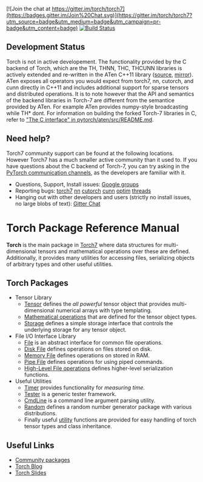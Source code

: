 [![Join the chat at https://gitter.im/torch/torch7](https://badges.gitter.im/Join%20Chat.svg)](https://gitter.im/torch/torch7?utm_source=badge&utm_medium=badge&utm_campaign=pr-badge&utm_content=badge)
[![Build Status](https://travis-ci.org/torch/torch7.svg)](https://travis-ci.org/torch/torch7)

## Development Status

Torch is not in active developement. The functionality provided by the C backend of Torch, which are the TH, THNN, THC, THCUNN libraries is actively extended and re-written in the ATen C++11 library ([source](https://github.com/pytorch/pytorch/tree/master/aten), [mirror](https://github.com/zdevito/ATen/)).
ATen exposes all operators you would expect from torch7, nn, cutorch, and cunn directly in C++11 and includes additional support for sparse tensors and distributed operations. It is to note however that the API and semantics of the backend libraries in Torch-7 are different from the semantice provided by ATen. For example ATen provides numpy-style broadcasting while TH* dont. For information on building the forked Torch-7 libraries in C, refer to ["The C interface" in pytorch/aten/src/README.md](https://github.com/pytorch/pytorch/tree/master/aten/src#the-c-interface).


## Need help? ##

Torch7 community support can be found at the following locations. However Torch7 has a much smaller active community than it used to. If you have questions about the C backend of Torch-7, you can try asking in the [PyTorch communication channels](https://github.com/pytorch/pytorch/#communication), as the developers are familiar with it.
* Questions, Support, Install issues: [Google groups](https://groups.google.com/forum/#!forum/torch7)
* Reporting bugs: [torch7](https://github.com/torch/torch7/issues) [nn](https://github.com/torch/nn/issues) [cutorch](https://github.com/torch/cutorch/issues) [cunn](https://github.com/torch/cutorch/issues) [optim](https://github.com/torch/optim/issues) [threads](https://github.com/torch/threads/issues)
* Hanging out with other developers and users (strictly no install issues, no large blobs of text): [Gitter Chat](https://gitter.im/torch/torch7)

<a name="torch.reference.dok"></a>
# Torch Package Reference Manual #

__Torch__ is the main package in [Torch7](http://torch.ch) where data
structures for multi-dimensional tensors and mathematical operations
over these are defined. Additionally, it provides many utilities for
accessing files, serializing objects of arbitrary types and other
useful utilities.

<a name="torch.overview.dok"></a>
## Torch Packages ##

  * Tensor Library
    * [Tensor](doc/tensor.md) defines the _all powerful_ tensor object that provides multi-dimensional numerical arrays with type templating.
    * [Mathematical operations](doc/maths.md) that are defined for the tensor object types.
    * [Storage](doc/storage.md) defines a simple storage interface that controls the underlying storage for any tensor object.
  * File I/O Interface Library
    * [File](doc/file.md) is an abstract interface for common file operations.
    * [Disk File](doc/diskfile.md) defines operations on files stored on disk.
    * [Memory File](doc/memoryfile.md) defines operations on stored in RAM.
    * [Pipe File](doc/pipefile.md) defines operations for using piped commands.
    * [High-Level File operations](doc/serialization.md) defines higher-level serialization functions.
  * Useful Utilities
    * [Timer](doc/timer.md) provides functionality for _measuring time_.
    * [Tester](doc/tester.md) is a generic tester framework.
    * [CmdLine](doc/cmdline.md) is a command line argument parsing utility.
    * [Random](doc/random.md) defines a random number generator package with various distributions.
    * Finally useful [utility](doc/utility.md) functions are provided for easy handling of torch tensor types and class inheritance.

<a name="torch.links.dok"></a>
## Useful Links ##

  * [Community packages](https://github.com/torch/torch7/wiki/Cheatsheet)
  * [Torch Blog](http://torch.ch/blog/)
  * [Torch Slides](https://github.com/soumith/cvpr2015/blob/master/cvpr-torch.pdf)

